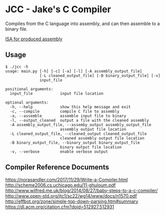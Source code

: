# JCC - Jake's C Compiler

Compiles from the C language into assembly, and can then assemble to a binary file.

 [ISA for produced assembly](https://utah.instructure.com/files/92486303/download?download_frd=1)

## Usage

```shell
$ ./jcc -h
usage: main.py [-h] [-c] [-a] [-l] [-A assembly_output_file]
               [-L cleaned_output_file] [-B binary_output_file] [-v]
               input_file

positional arguments:
  input_file            input file location

optional arguments:
  -h, --help            show this help message and exit
  -c, --compile         compile C file to assembly
  -a, --assemble        assemble input file to binary
  -l, --output_cleaned  output a file with the cleaned assembly
  -A assembly_output_file, --assemby_output assembly_output_file
                        assembly output file location
  -L cleaned_output_file, --cleaned_output cleaned_output_file
                        cleaned assembly output file location
  -B binary_output_file, --binary_output binary_output_file
                        binary output file location
  -v, --verbose         enable verbose output
```

## Compiler Reference Documents

<https://norasandler.com/2017/11/29/Write-a-Compiler.html>
<http://scheme2006.cs.uchicago.edu/11-ghuloum.pdf>
<http://www.wilfred.me.uk/blog/2014/08/27/baby-steps-to-a-c-compiler/>
<http://www.open-std.org/jtc1/sc22/wg14/www/docs/n1570.pdf>
<http://effbot.org/zone/simple-top-down-parsing.htm#summary>
<https://dl.acm.org/citation.cfm?doid=512927.512931>
